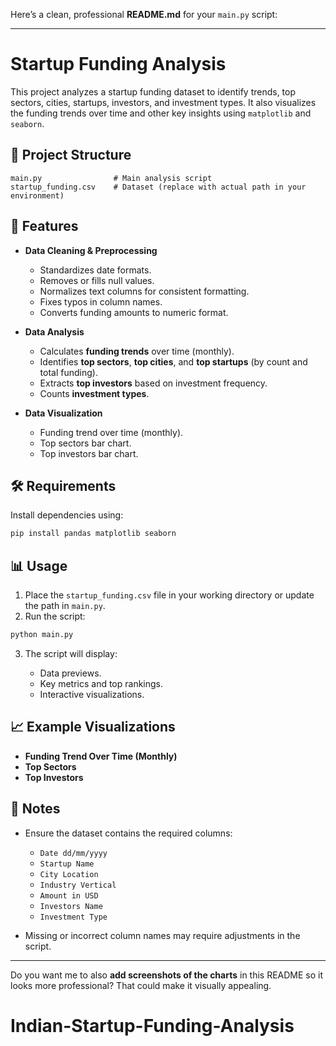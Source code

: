 Here’s a clean, professional **README.md** for your `main.py` script:

---

# Startup Funding Analysis

This project analyzes a startup funding dataset to identify trends, top sectors, cities, startups, investors, and investment types. It also visualizes the funding trends over time and other key insights using `matplotlib` and `seaborn`.

## 📂 Project Structure

```
main.py                # Main analysis script
startup_funding.csv    # Dataset (replace with actual path in your environment)
```

## 🚀 Features

* **Data Cleaning & Preprocessing**

  * Standardizes date formats.
  * Removes or fills null values.
  * Normalizes text columns for consistent formatting.
  * Fixes typos in column names.
  * Converts funding amounts to numeric format.

* **Data Analysis**

  * Calculates **funding trends** over time (monthly).
  * Identifies **top sectors**, **top cities**, and **top startups** (by count and total funding).
  * Extracts **top investors** based on investment frequency.
  * Counts **investment types**.

* **Data Visualization**

  * Funding trend over time (monthly).
  * Top sectors bar chart.
  * Top investors bar chart.

## 🛠️ Requirements

Install dependencies using:

```bash
pip install pandas matplotlib seaborn
```

## 📊 Usage

1. Place the `startup_funding.csv` file in your working directory or update the path in `main.py`.
2. Run the script:

```bash
python main.py
```

3. The script will display:

   * Data previews.
   * Key metrics and top rankings.
   * Interactive visualizations.

## 📈 Example Visualizations

* **Funding Trend Over Time (Monthly)**
* **Top Sectors**
* **Top Investors**

## 📝 Notes

* Ensure the dataset contains the required columns:

  * `Date dd/mm/yyyy`
  * `Startup Name`
  * `City Location`
  * `Industry Vertical`
  * `Amount in USD`
  * `Investors Name`
  * `Investment Type`
* Missing or incorrect column names may require adjustments in the script.

---

Do you want me to also **add screenshots of the charts** in this README so it looks more professional? That could make it visually appealing.
# Indian-Startup-Funding-Analysis

